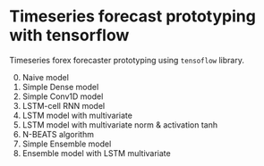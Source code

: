 # Timeseries forecast prototyping with tensorflow

Timeseries forex forecaster prototyping using `tensoflow` library.

0. Naive model
1. Simple Dense model
2. Simple Conv1D model
3. LSTM-cell RNN model
4. LSTM model with multivariate
5. LSTM model with multivariate norm & activation tanh
6. N-BEATS algorithm
7. Simple Ensemble model
8. Ensemble model with LSTM multivariate